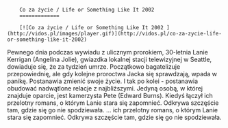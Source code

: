 
        Co za życie / Life or Something Like It 2002 
        =============
        
        [![Co za życie / Life or Something Like It 2002 ](http://vidos.pl/images/player.gif)](http://vidos.pl/co-za-zycie-life-or-something-like-it-2002)
        
        
 Pewnego dnia podczas wywiadu z ulicznym prorokiem, 30-letnia Lanie Kerrigan (Angelina Jolie), gwiazdka lokalnej stacji telewizyjnej w Seattle, dowiaduje się, że za tydzień umrze. Początkowo bagatelizuje przepowiednię, ale gdy kolejne proroctwa Jacka się sprawdzają, wpada w panikę. Postanawia zmienić swoje życie. I tak po kolei - postanawia obudować nadwątlone relacje z najbliższymi. Jedyną osobą, w której znajduje oparcie, jest kamerzysta Pete (Edward Burns). Kiedyś łączył ich przelotny romans, o którym Lanie stara się zapomnieć. Odkrywa szczęście tam, gdzie się go nie spodziewała.  ... ich przelotny romans, o którym Lanie stara się zapomnieć. Odkrywa szczęście tam, gdzie się go nie spodziewała.
    